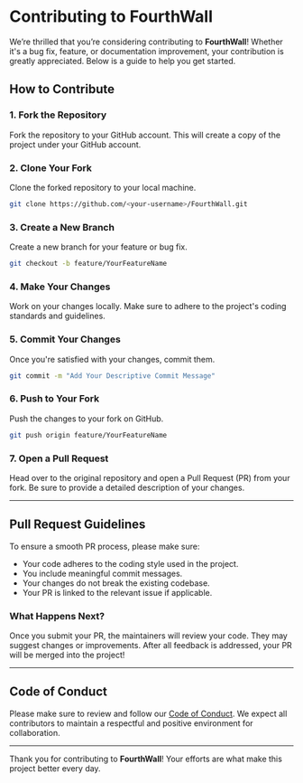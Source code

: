 # Contributing to FourthWall

We’re thrilled that you’re considering contributing to **FourthWall**! Whether it's a bug fix, feature, or documentation improvement, your contribution is greatly appreciated. Below is a guide to help you get started.

## How to Contribute

### 1. Fork the Repository
Fork the repository to your GitHub account. This will create a copy of the project under your GitHub account.

### 2. Clone Your Fork
Clone the forked repository to your local machine.
```bash
git clone https://github.com/<your-username>/FourthWall.git
```

### 3. Create a New Branch
Create a new branch for your feature or bug fix.
```bash
git checkout -b feature/YourFeatureName
```

### 4. Make Your Changes
Work on your changes locally. Make sure to adhere to the project's coding standards and guidelines.

### 5. Commit Your Changes
Once you're satisfied with your changes, commit them.
```bash
git commit -m "Add Your Descriptive Commit Message"
```

### 6. Push to Your Fork
Push the changes to your fork on GitHub.
```bash
git push origin feature/YourFeatureName
```

### 7. Open a Pull Request
Head over to the original repository and open a Pull Request (PR) from your fork. Be sure to provide a detailed description of your changes.

---

## Pull Request Guidelines
To ensure a smooth PR process, please make sure:
- Your code adheres to the coding style used in the project.
- You include meaningful commit messages.
- Your changes do not break the existing codebase.
- Your PR is linked to the relevant issue if applicable.
  
### What Happens Next?
Once you submit your PR, the maintainers will review your code. They may suggest changes or improvements. After all feedback is addressed, your PR will be merged into the project!

---

## Code of Conduct
Please make sure to review and follow our [Code of Conduct](CODE_OF_CONDUCT.md). We expect all contributors to maintain a respectful and positive environment for collaboration.

---

Thank you for contributing to **FourthWall**! Your efforts are what make this project better every day.
